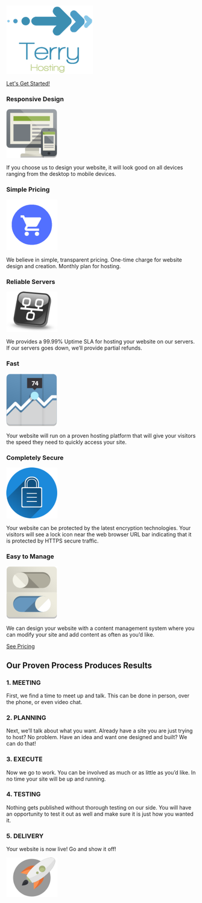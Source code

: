 <img src="assets/images/logo.png" width="230">

[Let's Get Started!](https://www.terryhosting.io/sign-up)

### Responsive Design

<img src="assets/images/devices.png" width="135">

If you choose us to design your website, it will look good on all devices ranging from the desktop to mobile devices.

### Simple Pricing

<img src="assets/images/cart.png" width="135">

We believe in simple, transparent pricing.  One-time charge for website design and creation.  Monthly plan for hosting.

### Reliable Servers

<img src="assets/images/network.png" width="135">

We provides a 99.99% Uptime SLA for hosting your website on our servers.  If our servers goes down, we’ll provide partial refunds.

### Fast

<img src="assets/images/chart.png" width="135">

Your website will run on a proven hosting platform that will give your visitors the speed they need to quickly access your site.

### Completely Secure

<img src="assets/images/castle.png" width="135">

Your website can be protected by the latest encryption technologies.  Your visitors will see a lock icon near the web browser URL bar indicating that it is protected by HTTPS secure traffic.

### Easy to Manage

<img src="assets/images/interface.png" width="135">

We can design your website with a content management system where you can modify your site and add content as often as you’d like.

[See Pricing](https://www.terryhosting.io/sign-up)

## Our Proven Process Produces Results

### 1. MEETING
First, we find a time to meet up and talk.  This can be done in person, over the phone, or even video chat.

### 2. PLANNING
Next, we’ll talk about what you want. Already have a site you are just trying to host? No problem. Have an idea and want one designed and built? We can do that!

### 3. EXECUTE
Now we go to work. You can be involved as much or as little as you’d like. In no time your site will be up and running.

### 4. TESTING
Nothing gets published without thorough testing on our side. You will have an opportunity to test it out as well and make sure it is just how you wanted it.

### 5. DELIVERY
Your website is now live! Go and show it off!

<img src="assets/images/rocket.png" width="135">
